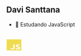 ## Davi Santtana

- 📕 Estudando JavaScript
 
<div style="display: inline_block"><br>
  <img align="center" alt="DaviSanttana-Js" height="30" width="40" src="https://raw.githubusercontent.com/devicons/devicon/master/icons/javascript/javascript-plain.svg">
</div>
  

